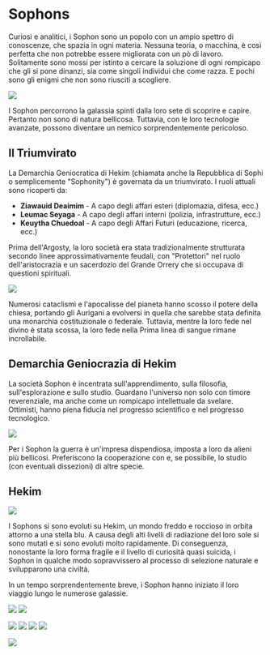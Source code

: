# Sophons

Curiosi e analitici, i Sophon sono un popolo con un ampio spettro di conoscenze, che spazia in ogni materia.
Nessuna teoria, o macchina, è così perfetta che non potrebbe essere migliorata con un pò di lavoro. Solitamente sono mossi per istinto a cercare la soluzione di ogni rompicapo che gli si pone dinanzi, sia come singoli individui che come razza. E pochi sono gli enigmi che non sono riusciti a scogliere.

![](../../assets/custom_theme/space/images/sophons/1.jpg)

I Sophon percorrono la galassia spinti dalla loro sete di scoprire e capire. Pertanto non sono di natura bellicosa. Tuttavia, con le loro tecnologie avanzate, possono diventare un nemico sorprendentemente pericoloso.

## Il Triumvirato

La Demarchia Geniocratica di Hekim (chiamata anche la Repubblica di Sophi o semplicemente "Sophonity") è governata da un triumvirato.
I ruoli attuali sono ricoperti da:
- **Ziawauid Deaimim** - A capo degli affari esteri (diplomazia, difesa, ecc.)
- **Leumac Seyaga** - A capo degli affari interni (polizia, infrastrutture, ecc.)
- **Keuytha Chuedoal** - A capo degli Affari Futuri (educazione, ricerca, ecc.)

Prima dell'Argosty, la loro società era stata tradizionalmente strutturata secondo linee approssimativamente feudali, con "Protettori" nel ruolo dell'aristocrazia e un sacerdozio del Grande Orrery che si occupava di questioni spirituali.

![](../../assets/custom_theme/space/images/sophons/2.jpg)

Numerosi cataclismi e l'apocalisse del pianeta hanno scosso il potere della chiesa, portando gli Aurigani a evolversi in quella che sarebbe stata definita una monarchia costituzionale o federale. Tuttavia, mentre la loro fede nel divino è stata scossa, la loro fede nella Prima linea di sangue rimane incrollabile.

## Demarchia Geniocrazia di Hekim

La società Sophon è incentrata sull'apprendimento, sulla filosofia, sull'esplorazione e sullo studio. Guardano l'universo non solo con timore reverenziale, ma anche come un rompicapo intellettuale da svelare. Ottimisti, hanno piena fiducia nel progresso scientifico e nel progresso tecnologico.

![](../../assets/custom_theme/space/images/sophons/3.webp)

Per i Sophon la guerra è un'impresa dispendiosa, imposta a loro da alieni più bellicosi. Preferiscono la cooperazione con e, se possibile, lo studio (con eventuali dissezioni) di altre specie.

## Hekim

![](../../assets/custom_theme/space/images/sophons/4.jpg)

I Sophons si sono evoluti su Hekim, un mondo freddo e roccioso in orbita attorno a una stella blu. A causa degli alti livelli di radiazione del loro sole si sono mutati e si sono evoluti molto rapidamente. Di conseguenza, nonostante la loro forma fragile e il livello di curiosità quasi suicida, i Sophon in qualche modo sopravvissero al processo di selezione naturale e svilupparono una civiltà.

In un tempo sorprendentemente breve, i Sophon hanno iniziato il loro viaggio lungo le numerose galassie.

![](../../assets/custom_theme/space/images/sophons/9.webp)
![](../../assets/custom_theme/space/images/sophons/11.webp)

![](../../assets/custom_theme/space/images/sophons/8.jpg) ![](../../assets/custom_theme/space/images/sophons/7.jpg) ![](../../assets/custom_theme/space/images/sophons/6.jpg) ![](../../assets/custom_theme/space/images/sophons/5.jpg)

![](../../assets/custom_theme/space/images/sophons/10.webp)